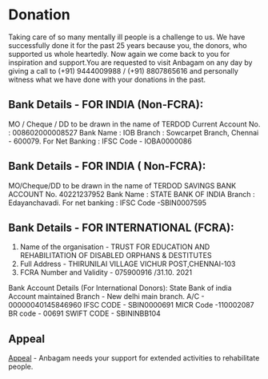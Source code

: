 # Donation

Taking care of so many mentally ill people is a challenge to us. We have successfully done it for the past 25 years because you, the donors, who supported us whole heartedly. Now again we come back to you for inspiration and support.You are requested to visit Anbagam on any day by giving a call to (+91) 9444009988 / (+91) 8807865616 and personally witness what we have done with your donations in the past.

</section><section>

# Bank Details - FOR INDIA (Non-FCRA):
MO / Cheque / DD to be drawn in the name of TERDOD
Current Account No. : 008602000008527
Bank Name : IOB
Branch : Sowcarpet Branch, Chennai - 600079.
For Net Banking : IFSC Code - IOBA0000086

# Bank Details - FOR INDIA ( Non-FCRA):
MO/Cheque/DD to be drawn in the name of TERDOD
SAVINGS BANK ACCOUNT No. 40221237952
Bank Name : STATE BANK OF INDIA
Branch : Edayanchavadi.
For net banking : IFSC Code -SBIN0007595

</section><section>

# Bank Details - FOR INTERNATIONAL (FCRA):
1. Name of the organisation - TRUST FOR EDUCATION AND REHABILITATION OF DISABLED ORPHANS & DESTITUTES
2. Full Address - THIRUNILAI VILLAGE VICHUR POST,CHENNAI-103
3. FCRA Number and Validity - 075900916 /31.10. 2021

Bank Account Details (For International Donors):
State Bank of india
Account maintained Branch -  New delhi main branch.
A/C - 00000040145846960
IFSC CODE - SBIN0000691
MICR Code -110002087
BR code - 00691
SWIFT CODE - SBININBB104

</section><section>

# Appeal

[Appeal](../appeal/) - Anbagam needs your support for extended activities to rehabilitate people.

